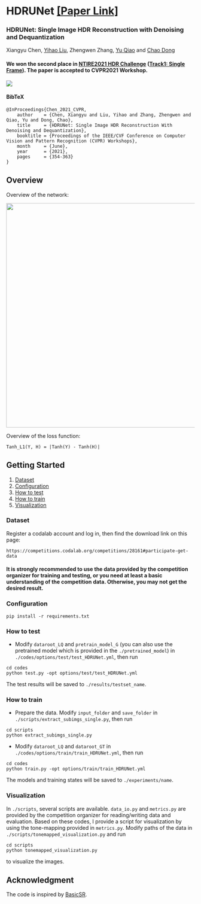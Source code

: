 # HDRUNet [[Paper Link]](http://arxiv.org/abs/2105.13084)

### HDRUNet: Single Image HDR Reconstruction with Denoising and Dequantization
Xiangyu Chen, [Yihao Liu](https://scholar.google.com.hk/citations?user=WRIYcNwAAAAJ&hl=zh-CN), Zhengwen Zhang, [Yu Qiao](https://scholar.google.com/citations?user=gFtI-8QAAAAJ&hl=zh-CN) and [Chao Dong](https://scholar.google.com.hk/citations?user=OSDCB0UAAAAJ&hl=zh-CN)

#### We won the second place in [NTIRE2021 HDR Challenge](https://data.vision.ee.ethz.ch/cvl/ntire21/) ([Track1: Single Frame](https://competitions.codalab.org/competitions/28161)). The paper is accepted to CVPR2021 Workshop.

<img src="https://raw.githubusercontent.com/chxy95/HDRUNet/master/images/introduction.jpg"/>

#### BibTeX

    @InProceedings{Chen_2021_CVPR,
        author    = {Chen, Xiangyu and Liu, Yihao and Zhang, Zhengwen and Qiao, Yu and Dong, Chao},
        title     = {HDRUNet: Single Image HDR Reconstruction With Denoising and Dequantization},
        booktitle = {Proceedings of the IEEE/CVF Conference on Computer Vision and Pattern Recognition (CVPR) Workshops},
        month     = {June},
        year      = {2021},
        pages     = {354-363}
    }

## Overview
Overview of the network:

<img src="https://raw.githubusercontent.com/chxy95/HDRUNet/master/images/Network_Structure.png" width="600"/>

Overview of the loss function:

```
Tanh_L1(Y, H) = |Tanh(Y) - Tanh(H)|
```

## Getting Started

1. [Dataset](#dataset)
2. [Configuration](#configuration)
3. [How to test](#how-to-test)
4. [How to train](#how-to-train)
5. [Visualization](#visualization)

### Dataset
Register a codalab account and log in, then find the download link on this page:
```
https://competitions.codalab.org/competitions/28161#participate-get-data
```
#### It is strongly recommended to use the data provided by the competition organizer for training and testing, or you need at least a basic understanding of the competition data. Otherwise, you may not get the desired result.

### Configuration
```
pip install -r requirements.txt
```

### How to test

- Modify `dataroot_LQ` and `pretrain_model_G` (you can also use the pretrained model which is provided in the `./pretrained_model`) in `./codes/options/test/test_HDRUNet.yml`, then run
```
cd codes
python test.py -opt options/test/test_HDRUNet.yml
```
The test results will be saved to `./results/testset_name`.

### How to train

- Prepare the data. Modify `input_folder` and `save_folder` in `./scripts/extract_subimgs_single.py`, then run
```
cd scripts
python extract_subimgs_single.py
```

- Modify `dataroot_LQ` and `dataroot_GT` in `./codes/options/train/train_HDRUNet.yml`, then run
```
cd codes
python train.py -opt options/train/train_HDRUNet.yml
```
The models and training states will be saved to `./experiments/name`.

### Visualization

In `./scripts`, several scripts are available. `data_io.py` and `metrics.py` are provided by the competition organizer for reading/writing data and evaluation. Based on these codes, I provide a script for visualization by using the tone-mapping provided in `metrics.py`. Modify paths of the data in `./scripts/tonemapped_visualization.py` and run
```
cd scripts
python tonemapped_visualization.py
```
to visualize the images.

## Acknowledgment
The code is inspired by [BasicSR](https://github.com/xinntao/BasicSR).
